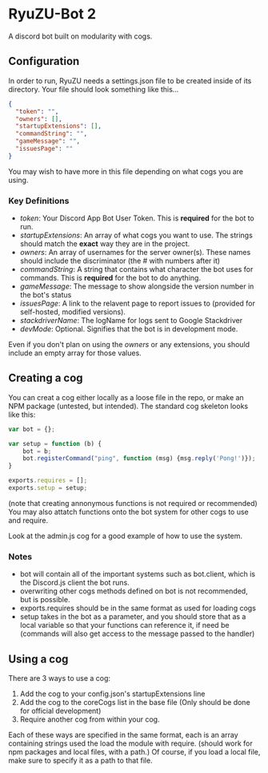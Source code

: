 # RyuZU-Bot 2
A discord bot built on modularity with cogs.

## Configuration
In order to run, RyuZU needs a settings.json file to be created inside of its directory. Your file should look something like this...
```json
{
  "token": "",
  "owners": [],
  "startupExtensions": [],
  "commandString": "",
  "gameMessage": "",
  "issuesPage": ""
}
```
You may wish to have more in this file depending on what cogs you are using.

### Key Definitions
* *token*: Your Discord App Bot User Token. This is **required** for the bot to run.
* *startupExtensions*: An array of what cogs you want to use. The strings should match the **exact** way they are in the project.
* *owners*: An array of usernames for the server owner(s). These names should include the discriminator (the # with numbers after it)
* *commandString*: A string that contains what character the bot uses for commands. This is **required** for the bot to do anything.
* *gameMessage*: The message to show alongside the version number in the bot's status
* *issuesPage*: A link to the relavent page to report issues to (provided for self-hosted, modified versions).
* *stackdriverName*: The logName for logs sent to Google Stackdriver
* *devMode*: Optional. Signifies that the bot is in development mode.

Even if you don't plan on using the *owners* or any extensions, you should include an empty array for those values.

## Creating a cog
You can creat a cog either locally as a loose file in the repo, or make an NPM package (untested, but intended). The standard cog skeleton looks like this:

```javascript
var bot = {};

var setup = function (b) {
    bot = b;
    bot.registerCommand("ping", function (msg) {msg.reply('Pong!')});
}

exports.requires = [];
exports.setup = setup;
```
(note that creating annonymous functions is not required or recommended)
You may also attatch functions onto the bot system for other cogs to use and require.

Look at the admin.js cog for a good example of how to use the system.

### Notes
* bot will contain all of the important systems such as bot.client, which is the Discord.js client the bot runs.
* overwriting other cogs methods defined on bot is not recommended, but is possible.
* exports.requires should be in the same format as used for loading cogs
* setup takes in the bot as a parameter, and you should store that as a local variable so that your functions can reference it, if need be (commands will also get access to the message passed to the handler)

## Using a cog
There are 3 ways to use a cog:
1. Add the cog to your config.json's startupExtensions line
2. Add the cog to the coreCogs list in the base file (Only should be done for official development)
3. Require another cog from within your cog.

Each of these ways are specified in the same format, each is an array containing strings used the load the module with require. (should work for npm packages and local files, with a path.) Of course, if you load a local file, make sure to specify it as a path to that file.